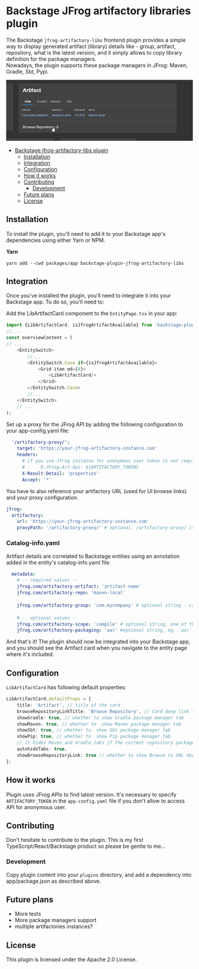 # Backstage JFrog artifactory libraries plugin

The Backstage `jfrog-artifactory-libs` frontend plugin provides a simple way to display generated artifact (library)
details like - group, artifact, repository, what is the latest version, and it simply allows to copy library definition
for the package managers.   
Nowadays, the plugin supports these package managers in JFrog: Maven, Gradle, Sbt, Pypi.


![Demo](./doc/artifact.gif)

<!-- TOC -->

- [Backstage jfrog-artifactory-libs plugin](#backstage-xkcd-plugin)
    - [Installation](#installation)
    - [Integration](#integration)
    - [Configuration](#configuration)
    - [How it works](#how-it-works)
    - [Contributing](#contributing)
        - [Development](#development)
    - [Future plans](#future-plans)
    - [License](#license)
  <!-- TOC -->

## Installation

To install the plugin, you'll need to add it to your Backstage app's dependencies using either Yarn or NPM.

**Yarn**

```shell
yarn add --cwd packages/app backstage-plugin-jfrog-artifactory-libs
```

## Integration

Once you've installed the plugin, you'll need to integrate it into your Backstage app. To do so, you'll need to:

Add the LibArtifactCard component to the `EntityPage.tsx` in your app:

```typescript jsx
import {LibArtifactCard, isJfrogArtifactAvailable} from 'backstage-plugin-jfrog-artifactory-libs';
//....
const overviewContent = (
// ...
    <EntitySwitch>
        //...
        <EntitySwitch.Case if={isJfrogArtifactAvailable}>
            <Grid item md={4}>
                <LibArtifactCard/>
            </Grid>
        </EntitySwitch.Case>
        //...
    </EntitySwitch>
    // ...
);
```

Set up a proxy for the JFrog API by adding the following configuration to your app-config.yaml file:

```yaml
  '/artifactory-proxy/':
    target: 'https://your-jfrog-artifactory-instance.com'
    headers:
      # if you use Jfrog instance for anonymous user token is not required
      #      X-JFrog-Art-Api: ${ARTIFACTORY_TOKEN}
      X-Result-Detail: 'properties'
      Accept: '*'
```

You have to also reference your artifactory URL (used for UI browse links) and your proxy configuration.

```yaml
jfrog:
  artifactory:
    url: 'https://your-jfrog-artifactory-instance.com'
    proxyPath: '/artifactory-proxy/' # optional, /artifactory-proxy/ is default value 
```

### Catalog-info.yaml

Artifact details are correlated to Backstage entities using an annotation added in the entity's catalog-info.yaml file.

```yaml
  metadata:
    # -- required values --
    jfrog.com/artifactory-artifact: 'artifact-name'
    jfrog.com/artifactory-repo: 'maven-local'

    jfrog.com/artifactory-group: 'com.mycompany' # optional string - can be blank for pypi, necessary for Maven repos

    # -- optional values --
    jfrog.com/artifactory-scope: 'compile' # optional string, one of these [compile, test,provided,runtime,classpath,optional]
    jfrog.com/artifactory-packaging: 'aar' #optional string, eg. `aar` 

```

And that's it! The plugin should now be integrated into your Backstage app, and you should see the Artifact card when
you navigate to the entity page where it's included.

## Configuration

`LibArtifactCard` has following default properties:

```typescript typescript jsx
LibArtifactCard.defaultProps = {
    title: 'Artifact', // title of the card
    browseRepositoryLinkTitle: 'Browse Repository', // Card deep link title
    showGradle: true, // whether to show Gradle package manager tab
    showMaven: true, // whether to  show Maven package manager tab
    showSbt: true, // whether to  show Sbt package manager tab
    showPip: true, // whether to  show Pip package manager tab
    // it hides Maven and Gradle tabs if the current repository package type is `PyPi`
    autohideTabs: true,
    showBrowseRepositoryLink: true // whether to show Browse to URL deep link under bottom of the Card
};

```

## How it works

Plugin uses JFrog APIs to find latest version. It's necessary to specify `ARTIFACTORY_TOKEN` in the `app-config.yaml`
file if you don't allow to access API for anonymous user.

## Contributing

Don't hesitate to contribute to the plugin. This is my first TypeScript/React/Backstage product so please be gentle to
me...

### Development

Copy plugin content into your `plugins` directory, and add a dependency into app/package.json as described above.

## Future plans

- More tests
- More package managers support
- multiple artifactories instances?

## License

This plugin is licensed under the Apache 2.0 License.

